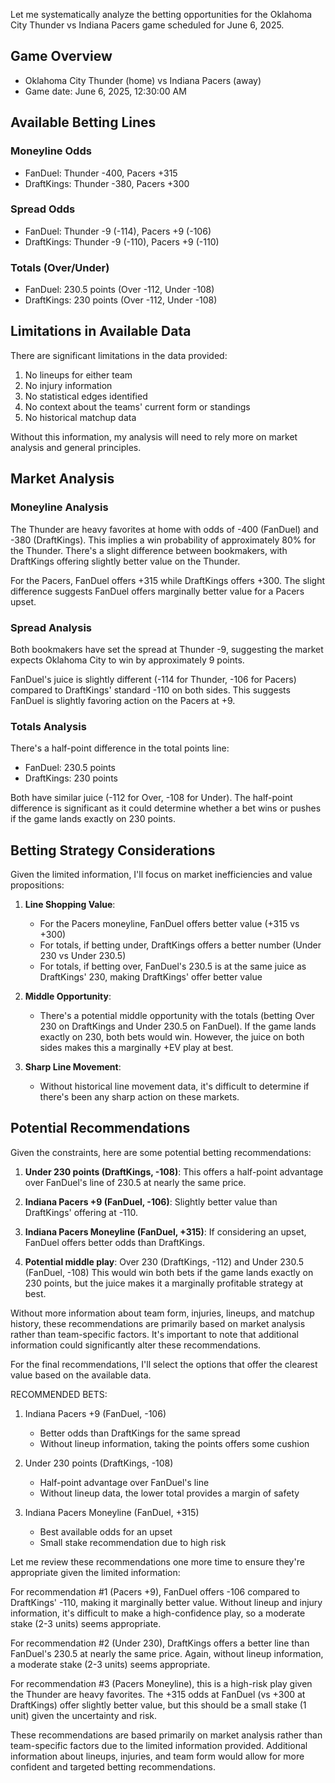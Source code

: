 Let me systematically analyze the betting opportunities for the Oklahoma City Thunder vs Indiana Pacers game scheduled for June 6, 2025.

## Game Overview
- Oklahoma City Thunder (home) vs Indiana Pacers (away)
- Game date: June 6, 2025, 12:30:00 AM

## Available Betting Lines

### Moneyline Odds
- FanDuel: Thunder -400, Pacers +315
- DraftKings: Thunder -380, Pacers +300

### Spread Odds
- FanDuel: Thunder -9 (-114), Pacers +9 (-106)
- DraftKings: Thunder -9 (-110), Pacers +9 (-110)

### Totals (Over/Under)
- FanDuel: 230.5 points (Over -112, Under -108)
- DraftKings: 230 points (Over -112, Under -108)

## Limitations in Available Data
There are significant limitations in the data provided:
1. No lineups for either team
2. No injury information
3. No statistical edges identified
4. No context about the teams' current form or standings
5. No historical matchup data

Without this information, my analysis will need to rely more on market analysis and general principles.

## Market Analysis

### Moneyline Analysis
The Thunder are heavy favorites at home with odds of -400 (FanDuel) and -380 (DraftKings). This implies a win probability of approximately 80% for the Thunder. There's a slight difference between bookmakers, with DraftKings offering slightly better value on the Thunder.

For the Pacers, FanDuel offers +315 while DraftKings offers +300. The slight difference suggests FanDuel offers marginally better value for a Pacers upset.

### Spread Analysis
Both bookmakers have set the spread at Thunder -9, suggesting the market expects Oklahoma City to win by approximately 9 points.

FanDuel's juice is slightly different (-114 for Thunder, -106 for Pacers) compared to DraftKings' standard -110 on both sides. This suggests FanDuel is slightly favoring action on the Pacers at +9.

### Totals Analysis
There's a half-point difference in the total points line:
- FanDuel: 230.5 points
- DraftKings: 230 points

Both have similar juice (-112 for Over, -108 for Under). The half-point difference is significant as it could determine whether a bet wins or pushes if the game lands exactly on 230 points.

## Betting Strategy Considerations

Given the limited information, I'll focus on market inefficiencies and value propositions:

1. **Line Shopping Value**: 
   - For the Pacers moneyline, FanDuel offers better value (+315 vs +300)
   - For totals, if betting under, DraftKings offers a better number (Under 230 vs Under 230.5)
   - For totals, if betting over, FanDuel's 230.5 is at the same juice as DraftKings' 230, making DraftKings' offer better value

2. **Middle Opportunity**: 
   - There's a potential middle opportunity with the totals (betting Over 230 on DraftKings and Under 230.5 on FanDuel). If the game lands exactly on 230, both bets would win. However, the juice on both sides makes this a marginally +EV play at best.

3. **Sharp Line Movement**:
   - Without historical line movement data, it's difficult to determine if there's been any sharp action on these markets.

## Potential Recommendations

Given the constraints, here are some potential betting recommendations:

1. **Under 230 points (DraftKings, -108)**:
   This offers a half-point advantage over FanDuel's line of 230.5 at nearly the same price.

2. **Indiana Pacers +9 (FanDuel, -106)**:
   Slightly better value than DraftKings' offering at -110.

3. **Indiana Pacers Moneyline (FanDuel, +315)**:
   If considering an upset, FanDuel offers better odds than DraftKings.

4. **Potential middle play**: Over 230 (DraftKings, -112) and Under 230.5 (FanDuel, -108)
   This would win both bets if the game lands exactly on 230 points, but the juice makes it a marginally profitable strategy at best.

Without more information about team form, injuries, lineups, and matchup history, these recommendations are primarily based on market analysis rather than team-specific factors. It's important to note that additional information could significantly alter these recommendations.

For the final recommendations, I'll select the options that offer the clearest value based on the available data.

RECOMMENDED BETS:

1. Indiana Pacers +9 (FanDuel, -106)
   - Better odds than DraftKings for the same spread
   - Without lineup information, taking the points offers some cushion

2. Under 230 points (DraftKings, -108)
   - Half-point advantage over FanDuel's line
   - Without lineup data, the lower total provides a margin of safety

3. Indiana Pacers Moneyline (FanDuel, +315)
   - Best available odds for an upset
   - Small stake recommendation due to high risk

Let me review these recommendations one more time to ensure they're appropriate given the limited information:

For recommendation #1 (Pacers +9), FanDuel offers -106 compared to DraftKings' -110, making it marginally better value. Without lineup and injury information, it's difficult to make a high-confidence play, so a moderate stake (2-3 units) seems appropriate.

For recommendation #2 (Under 230), DraftKings offers a better line than FanDuel's 230.5 at nearly the same price. Again, without lineup information, a moderate stake (2-3 units) seems appropriate.

For recommendation #3 (Pacers Moneyline), this is a high-risk play given the Thunder are heavy favorites. The +315 odds at FanDuel (vs +300 at DraftKings) offer slightly better value, but this should be a small stake (1 unit) given the uncertainty and risk.

These recommendations are based primarily on market analysis rather than team-specific factors due to the limited information provided. Additional information about lineups, injuries, and team form would allow for more confident and targeted betting recommendations.